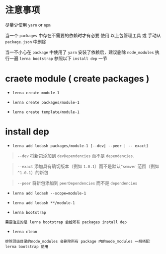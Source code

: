 <!--
 * @Author: 邱狮杰
 * @Date: 2022-05-10 22:45:25
 * @LastEditTime: 2022-11-29 00:27:24
 * @Description:
 * @FilePath: /repo/docs/lerna.md
-->

# 注意事项

尽量少使用 `yarn` or `npm`

当一个 `packages` 中存在不需要的依赖时才有必要 使用 以上包管理工具 或 手动从 `package.json` 中删除

当一不小心在 `package` 中使用了 `yarn` 安装了依赖后，建议删除 `node_modules` 执行一遍 `lerna bootstrap` 参照以下 `install dep` 一节

# craete module ( create packages )

- `lerna create module-1`

- `lerna create packages/module-1`

- `lerna create template/module-1`

# install dep

- `lerna add lodash packages/module-1 [--dev| --peer | -- exact] `

> `--dev` 将新包添加到 `devDependencies` 而不是 `dependencies`.

> `--exact` 添加具有确切版本（例如 `1.0.1`）而不是默认`^semver` 范围（例如`^1.0.1`）的新包

> `--peer` 将新包添加到 `peerDependencies` 而不是 `dependencies`

- `lerna add lodash --scope=module-1`

- `lerna add lodash **/module-1`

- `lerna bootstrap`

```
需要注意的是 lerna bootstrap 会给所有 packages install dep
```

- `lerna clean`

```
排除顶级目录的node_modules 会删除所有 package 内的node_modules 一般搭配 lerna bootstrap 使用
```
